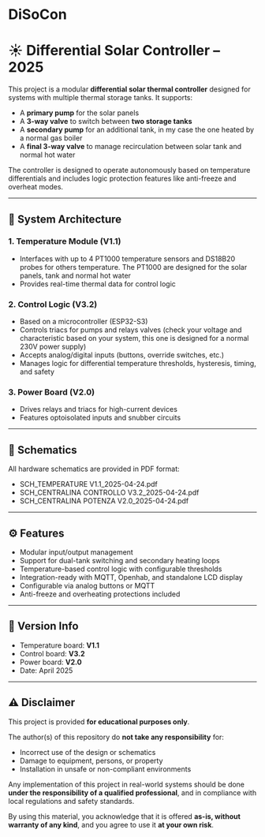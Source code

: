 # DiSoCon
# ☀️ Differential Solar Controller – 2025

This project is a modular **differential solar thermal controller** designed for systems with multiple thermal storage tanks. It supports:
- A **primary pump** for the solar panels
- A **3-way valve** to switch between **two storage tanks**
- A **secondary pump** for an additional tank, in my case the one heated by a normal gas boiler
- A **final 3-way valve** to manage recirculation between solar tank and normal hot water

The controller is designed to operate autonomously based on temperature differentials and includes logic protection features like anti-freeze and overheat modes.

---

## 🧩 System Architecture

### 1. Temperature Module (V1.1)
- Interfaces with up to 4 PT1000 temperature sensors and DS18B20 probes for others temperature. The PT1000 are designed for the solar panels, tank and normal hot water
- Provides real-time thermal data for control logic

### 2. Control Logic (V3.2)
- Based on a microcontroller (ESP32-S3)
- Controls triacs for pumps and relays valves (check your voltage and characteristic based on your system, this one is designed for a normal 230V power supply)
- Accepts analog/digital inputs (buttons, override switches, etc.)
- Manages logic for differential temperature thresholds, hysteresis, timing, and safety

### 3. Power Board (V2.0)
- Drives relays and triacs for high-current devices
- Features optoisolated inputs and snubber circuits

---

## 📐 Schematics

All hardware schematics are provided in PDF format:

- SCH_TEMPERATURE V1.1_2025-04-24.pdf
- SCH_CENTRALINA CONTROLLO V3.2_2025-04-24.pdf
- SCH_CENTRALINA POTENZA V2.0_2025-04-24.pdf

---

## ⚙️ Features

- Modular input/output management
- Support for dual-tank switching and secondary heating loops
- Temperature-based control logic with configurable thresholds
- Integration-ready with MQTT, Openhab, and standalone LCD display
- Configurable via analog buttons or MQTT
- Anti-freeze and overheating protections included

---


## 📅 Version Info

- Temperature board: **V1.1**
- Control board: **V3.2**
- Power board: **V2.0**
- Date: April 2025

---

## ⚠️ Disclaimer

This project is provided **for educational purposes only**.

The author(s) of this repository do **not take any responsibility** for:
- Incorrect use of the design or schematics
- Damage to equipment, persons, or property
- Installation in unsafe or non-compliant environments

Any implementation of this project in real-world systems should be done **under the responsibility of a qualified professional**, and in compliance with local regulations and safety standards.

By using this material, you acknowledge that it is offered **as-is, without warranty of any kind**, and you agree to use it **at your own risk**.

